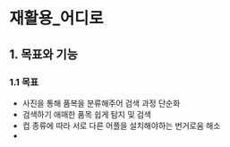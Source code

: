 # 재활용_어디로

## 1. 목표와 기능
### 1.1 목표
- 사진을 통해 품복을 분류해주어 검색 과정 단순화
- 검색하기 애매한 품목 쉽게 탐지 및 검색
- 컵 종류에 따라 서로 다른 어플을 설치해야하는 번거로움 해소
- 
